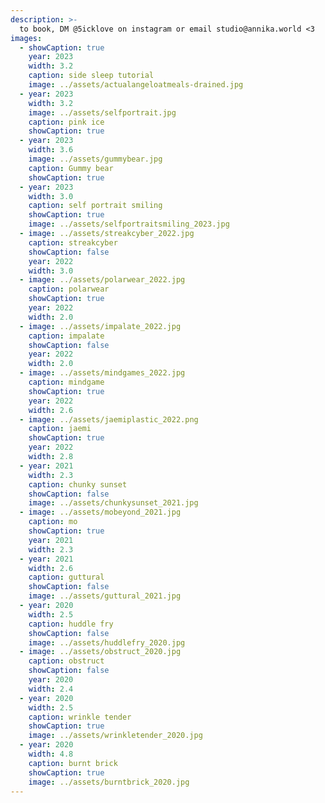 ```yaml
---
description: >-
  to book, DM @5icklove on instagram or email studio@annika.world <3
images:
  - showCaption: true
    year: 2023
    width: 3.2
    caption: side sleep tutorial
    image: ../assets/actualangeloatmeals-drained.jpg
  - year: 2023
    width: 3.2
    image: ../assets/selfportrait.jpg
    caption: pink ice
    showCaption: true
  - year: 2023
    width: 3.6
    image: ../assets/gummybear.jpg
    caption: Gummy bear
    showCaption: true
  - year: 2023
    width: 3.0
    caption: self portrait smiling
    showCaption: true
    image: ../assets/selfportraitsmiling_2023.jpg
  - image: ../assets/streakcyber_2022.jpg
    caption: streakcyber
    showCaption: false
    year: 2022
    width: 3.0
  - image: ../assets/polarwear_2022.jpg
    caption: polarwear
    showCaption: true
    year: 2022
    width: 2.0
  - image: ../assets/impalate_2022.jpg
    caption: impalate
    showCaption: false
    year: 2022
    width: 2.0
  - image: ../assets/mindgames_2022.jpg
    caption: mindgame
    showCaption: true
    year: 2022
    width: 2.6
  - image: ../assets/jaemiplastic_2022.png
    caption: jaemi
    showCaption: true
    year: 2022
    width: 2.8
  - year: 2021
    width: 2.3
    caption: chunky sunset
    showCaption: false
    image: ../assets/chunkysunset_2021.jpg
  - image: ../assets/mobeyond_2021.jpg
    caption: mo
    showCaption: true
    year: 2021
    width: 2.3
  - year: 2021
    width: 2.6
    caption: guttural
    showCaption: false
    image: ../assets/guttural_2021.jpg
  - year: 2020
    width: 2.5
    caption: huddle fry
    showCaption: false
    image: ../assets/huddlefry_2020.jpg
  - image: ../assets/obstruct_2020.jpg
    caption: obstruct
    showCaption: false
    year: 2020
    width: 2.4
  - year: 2020
    width: 2.5
    caption: wrinkle tender
    showCaption: true
    image: ../assets/wrinkletender_2020.jpg
  - year: 2020
    width: 4.8
    caption: burnt brick
    showCaption: true
    image: ../assets/burntbrick_2020.jpg
---
```

